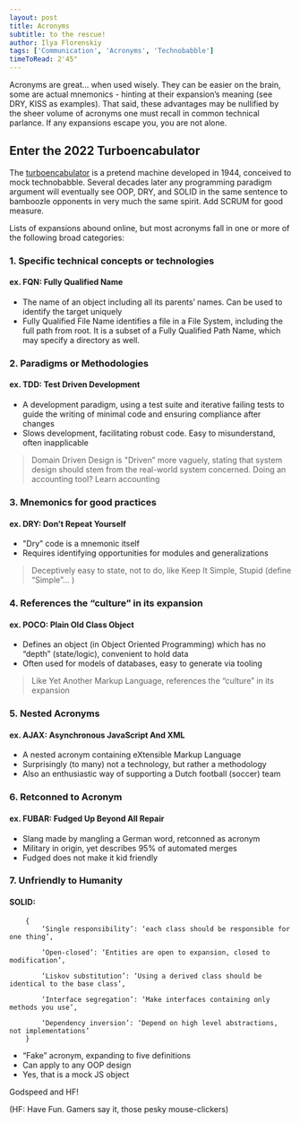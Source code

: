 ```yaml
---
layout: post
title: Acronyms
subtitle: to the rescue!
author: Ilya Florenskiy
tags: ['Communication', 'Acronyms', 'Technobabble']
timeToRead: 2'45"
---
```


Acronyms are great... when used wisely. They can be easier on the brain, some are actual mnemonics - hinting at their expansion’s meaning (see DRY, KISS as examples). That said, these advantages may be nullified by the sheer volume of acronyms one must recall in common technical parlance. If any expansions escape you, you are not alone.

## Enter the 2022 Turboencabulator
The [turboencabulator](https://en.wikipedia.org/wiki/Turboencabulator) is a pretend machine developed in 1944, conceived to mock technobabble. Several decades later any programming paradigm argument will eventually see OOP, DRY, and SOLID in the same sentence to bamboozle opponents in very much the same spirit. Add SCRUM for good measure.

Lists of expansions abound online, but most acronyms fall in one or more of the following broad categories:

### 1. Specific technical concepts or technologies

#### ex. FQN: Fully Qualified Name

-   The name of an object including all its parents’ names. Can be used to identify the target uniquely
-   Fully Qualified File Name identifies a file in a File System, including the full path from root. It is a subset of a Fully Qualified Path Name, which may specify a directory as well.
    
### 2. Paradigms or Methodologies

#### ex. TDD: Test Driven Development

-   A development paradigm, using a test suite and iterative failing tests to guide the writing of minimal code and ensuring compliance after changes
-   Slows development, facilitating robust code. Easy to misunderstand, often inapplicable   
> Domain Driven Design is "Driven” more vaguely, stating that system design should stem from the real-world system concerned. Doing an accounting tool? Learn accounting

### 3. Mnemonics for good practices
#### ex. DRY: Don’t Repeat Yourself
-   "Dry” code is a mnemonic itself
-   Requires identifying opportunities for modules and generalizations
> Deceptively easy to state, not to do, like Keep It Simple, Stupid (define “Simple”... )
        
### 4. References the “culture” in its expansion
#### ex. POCO: Plain Old Class Object
-   Defines an object (in Object Oriented Programming) which has no “depth” (state/logic), convenient to hold data
-   Often used for models of databases, easy to generate via tooling
>   Like Yet Another Markup Language, references the “culture” in its expansion

### 5. Nested Acronyms
#### ex. AJAX: Asynchronous JavaScript And XML
-   A nested acronym containing eXtensible Markup Language
-   Surprisingly (to many) not a technology, but rather a methodology
-   Also an enthusiastic way of supporting a Dutch football (soccer) team

### 6. Retconned to Acronym
#### ex. FUBAR: Fudged Up Beyond All Repair
-   Slang made by mangling a German word, retconned as acronym   
-   Military in origin, yet describes 95% of automated merges
-   Fudged does not make it kid friendly

### 7. Unfriendly to Humanity
#### SOLID: 
		{
			‘Single responsibility’: ‘each class should be responsible for one thing’,

			‘Open-closed’: ‘Entities are open to expansion, closed to modification’,

			‘Liskov substitution’: ‘Using a derived class should be identical to the base class’,

			‘Interface segregation’: ‘Make interfaces containing only methods you use’,

			‘Dependency inversion’: ‘Depend on high level abstractions, not implementations’
		}

-   “Fake” acronym, expanding to five definitions
-   Can apply to any OOP design
-   Yes, that is a mock JS object
    
Godspeed and HF!

(HF: Have Fun. Gamers say it, those pesky mouse-clickers)
